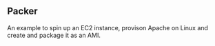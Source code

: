 ## Packer 

An example to spin up an EC2 instance, provison Apache on Linux and create and package it as an AMI.